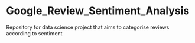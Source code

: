 # Google_Review_Sentiment_Analysis
Repository for data science project that aims to categorise reviews according to sentiment
